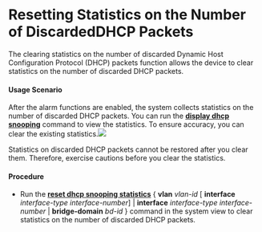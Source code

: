 Resetting Statistics on the Number of DiscardedDHCP Packets
===========================================================

The clearing statistics on the number of discarded Dynamic Host Configuration Protocol (DHCP) packets function allows the device to clear statistics on the number of discarded DHCP packets.

#### Usage Scenario

After the alarm functions are enabled, the system collects statistics on the number of discarded DHCP packets. You can run the [**display dhcp snooping**](cmdqueryname=display+dhcp+snooping) command to view the statistics. To ensure accuracy, you can clear the existing statistics.![](../../../../public_sys-resources/notice_3.0-en-us.png) 

Statistics on discarded DHCP packets cannot be restored after you clear them. Therefore, exercise cautions before you clear the statistics.




#### Procedure

* Run the [**reset dhcp snooping statistics**](cmdqueryname=reset+dhcp+snooping+statistics) { **vlan** *vlan-id* [ **interface** *interface-type* *interface-number*] | **interface** *interface-type* *interface-number* | **bridge-domain** *bd-id* } command in the system view to clear statistics on the number of discarded DHCP packets.